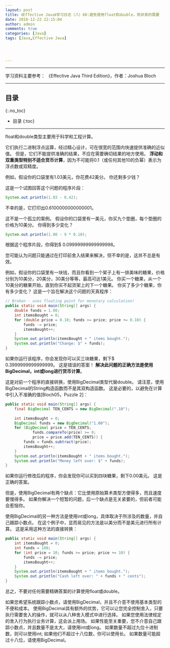 ```yaml
---
layout: post
title: 《Effective Java》学习日志（八）60:避免使用float和double，除非真的需要
date: 2018-12-22 22:15:04
author: admin
comments: true
categories: [Java]
tags: [Java,Effective Java]




---
```




<!-- more -->

------

学习资料主要参考： 《Effective Java Third Edition》，作者：Joshua Bloch

------

## 目录

{:.no_toc}

* 目录
{:toc}
------

float和double类型主要用于科学和工程计算。 

它们执行二进制浮点运算，经过精心设计，可在很宽的范围内快速提供准确的近似值。 但是，它们不能提供准确的结果，不应在需要确切结果的地方使用。 **浮动和双重类型特别不适合货币计算**，因为不可能将0.1（或任何其他10的负幂）表示为浮点数或双精度。

例如，假设你的口袋里有1.03美元，你花费42美分。 你还剩多少钱？ 

这是一个试图回答这个问题的程序片段：

```java
System.out.println(1.03 - 0.42);
```

不幸的是，它打印出0.6100000000000001。 

这不是一个孤立的案例。 假设你的口袋里有一美元，你买九个垫圈，每个垫圈的价格为10美分。 你得到多少变化？

```java
System.out.println(1.00 - 9 * 0.10);
```

根据这个程序片段，你得到$ 0.09999999999999998。

您可能认为问题只能通过在打印前舍入结果来解决，但不幸的是，这并不总是有效。 

例如，假设你的口袋里有一块钱，而且你看到一个架子上有一排美味的糖果，价格分别为10美分，20美分，30美分等等，最高可达1美元。 你买一个糖果，从一个10美分的糖果开始，直到你买不起货架上的下一个糖果。 你买了多少个糖果，你有多少变化？ 这是一个旨在解决这个问题的天真程序：

```java
// Broken - uses floating point for monetary calculation!
public static void main(String[] args) {
    double funds = 1.00;
    int itemsBought = 0;
    for (double price = 0.10; funds >= price; price += 0.10) {
        funds -= price;
        itemsBought++;
    }
    System.out.println(itemsBought + " items bought.");
    System.out.println("Change: $" + funds);
}
```

如果你运行该程序，你会发现你可以买三块糖果，剩下$ 0.3999999999999999。 这是错误的答案！ **解决此问题的正确方法是使用BigDecimal，int或long进行货币计算**。

这是对前一个程序的直接转换，使用BigDecimal类型代替double。 请注意，使用BigDecimal的String构造函数而不是其双构造函数。 这是必要的，以避免在计算中引入不准确的值[Bloch05，Puzzle 2]：

```java
public static void main(String[] args) {
    final BigDecimal TEN_CENTS = new BigDecimal(".10");
    
    int itemsBought = 0;
    BigDecimal funds = new BigDecimal("1.00");
    for (BigDecimal price = TEN_CENTS;
            funds.compareTo(price) >= 0;
            price = price.add(TEN_CENTS)) {
        funds = funds.subtract(price);
        itemsBought++;
    }
    System.out.println(itemsBought + " items bought.");
    System.out.println("Money left over: $" + funds);
}
```

如果你运行修改后的程序，你会发现你可以买到四块糖果，剩下0.00美元。 这是正确的答案。

但是，使用BigDecimal有两个缺点：它比使用原始算术类型方便得多，而且速度要慢得多。 如果你解决一个短暂的问题，后一个缺点是无关紧要的，但前者可能会惹恼你。

使用BigDecimal的另一种方法是使用int或long，具体取决于所涉及的数量，并自己跟踪小数点。 在这个例子中，显而易见的方法是以美分而不是美元进行所有计算。 这是采用这种方法的直接转换：

```java
public static void main(String[] args) {
	int itemsBought = 0;
    int funds = 100;
    for (int price = 10; funds >= price; price += 10) {
        funds -= price;
        itemsBought++;
    }
    System.out.println(itemsBought + " items bought.");
    System.out.println("Cash left over: " + funds + " cents");
}
```

总之，不要对任何需要精确答案的计算使用float或double。 

如果您希望系统跟踪小数点，请使用BigDecimal，并且不介意不使用基本类型的不便和成本。 使用BigDecimal具有额外的优势，它可以让您完全控制舍入，只要执行需要舍入的操作，就可以从八种舍入模式中进行选择。 如果您使用法律规定的舍入行为执行业务计算，这会派上用场。 如果性能至关重要，您不介意自己跟踪小数点，并且数量不是太大，请使用int或long。 如果数量不超过九位十进制数，则可以使用int; 如果他们不超过十八位数，你可以使用长。 如果数量可能超过十八位，请使用BigDecimal。
